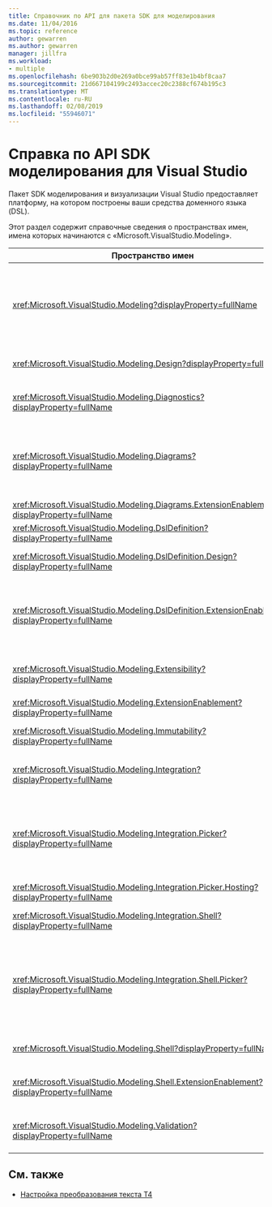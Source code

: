 ```yaml
---
title: Справочник по API для пакета SDK для моделирования
ms.date: 11/04/2016
ms.topic: reference
author: gewarren
ms.author: gewarren
manager: jillfra
ms.workload:
- multiple
ms.openlocfilehash: 6be903b2d0e269a0bce99ab57ff83e1b4bf8caa7
ms.sourcegitcommit: 21d667104199c2493accec20c2388cf674b195c3
ms.translationtype: MT
ms.contentlocale: ru-RU
ms.lasthandoff: 02/08/2019
ms.locfileid: "55946071"
---
```

# <a name="api-reference-for-modeling-sdk-for-visual-studio"></a>Справка по API SDK моделирования для Visual Studio

Пакет SDK моделирования и визуализации Visual Studio предоставляет платформу, на котором построены ваши средства доменного языка (DSL).

Этот раздел содержит справочные сведения о пространствах имен, имена которых начинаются с «Microsoft.VisualStudio.Modeling».

|Пространство имен|Content|
|-|-|
|<xref:Microsoft.VisualStudio.Modeling?displayProperty=fullName>|Классы, такие как ModelElement, который является базовым классом для всех доменных классов, определенных вами в DSL.|
|<xref:Microsoft.VisualStudio.Modeling.Design?displayProperty=fullName>|Классы, которые являются частью определения DSL.|
|<xref:Microsoft.VisualStudio.Modeling.Diagnostics?displayProperty=fullName>|Модель средства просмотра Store и производительности средств оценки.|
|<xref:Microsoft.VisualStudio.Modeling.Diagrams?displayProperty=fullName>|Классы, такие как ShapeElement, который является базовым классом для всех фигур, которые определяют в DSL.|
|<xref:Microsoft.VisualStudio.Modeling.Diagrams.ExtensionEnablement?displayProperty=fullName>|Жест "и" Выбор методов.|
|<xref:Microsoft.VisualStudio.Modeling.DslDefinition?displayProperty=fullName>|API конструктора определения DSL.|
|<xref:Microsoft.VisualStudio.Modeling.DslDefinition.Design?displayProperty=fullName>|Внутренние классы конструктора определения DSL.|
|<xref:Microsoft.VisualStudio.Modeling.DslDefinition.ExtensionEnablement?displayProperty=fullName>|Атрибуты, которые дают возможность расширение конструктора доменного языка с помощью команд, жестов и проверки.|
|<xref:Microsoft.VisualStudio.Modeling.Extensibility?displayProperty=fullName>|Методы расширения для ModelElement, которые реализуют расширения DSL.|
|<xref:Microsoft.VisualStudio.Modeling.ExtensionEnablement?displayProperty=fullName>|Атрибуты расширения|
|<xref:Microsoft.VisualStudio.Modeling.Immutability?displayProperty=fullName>|Позволяет сделать части модели только для чтения.|
|<xref:Microsoft.VisualStudio.Modeling.Integration?displayProperty=fullName>|API Modelbus, который поможет вам интегрировать различные модели.|
|<xref:Microsoft.VisualStudio.Modeling.Integration.Picker?displayProperty=fullName>|Диалоговое окно, которое позволяет пользователям переходить к моделям и элементам следует создавать ссылки Modelbus.|
|<xref:Microsoft.VisualStudio.Modeling.Integration.Picker.Hosting?displayProperty=fullName>|Служба выбора.|
|<xref:Microsoft.VisualStudio.Modeling.Integration.Shell?displayProperty=fullName>|Платформа адаптеров Modelbus для Visual Studio.|
|<xref:Microsoft.VisualStudio.Modeling.Integration.Shell.Picker?displayProperty=fullName>|Диалоговое окно Выбор, позволяющий пользователям переходить к моделям и элементам следует создавать ссылки Modelbus.|
|<xref:Microsoft.VisualStudio.Modeling.Shell?displayProperty=fullName>|Интерфейс между доменными и Visual Studio.|
|<xref:Microsoft.VisualStudio.Modeling.Shell.ExtensionEnablement?displayProperty=fullName>|Позволяет определить контекстном меню команд.|
|<xref:Microsoft.VisualStudio.Modeling.Validation?displayProperty=fullName>|Позволяет определить ограничения проверки.|

## <a name="see-also"></a>См. также

- [Настройка преобразования текста T4](../modeling/customizing-t4-text-transformation.md)
